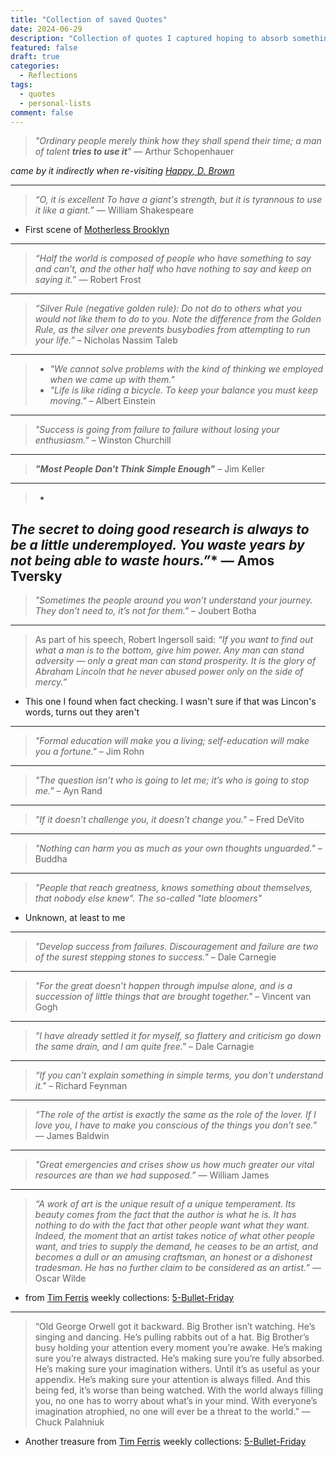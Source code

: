 ```yaml
---
title: "Collection of saved Quotes"
date: 2024-06-29
description: "Collection of quotes I captured hoping to absorb something from each."
featured: false
draft: true
categories:
  - Reflections
tags:
  - quotes
  - personal-lists
comment: false
---
```


> _"Ordinary people merely think how they shall spend their time; a man of
talent **tries to use it**"_ — Arthur Schopenhauer

_came by it indirectly when
re-visiting [Happy, D. Brown](https://diogo-pessoa.github.io/annotations/post/my-favorite-books/#philosophy)_

---

> _“O, it is excellent
To have a giant's strength, but it is tyrannous to use it like a giant.”_ ― William Shakespeare

* First scene of [Motherless Brooklyn](https://en.wikipedia.org/wiki/Motherless_Brooklyn)

---

> _“Half the world is composed of people who have something to say and can't, and the other half who
have nothing to say and keep on saying it.”_ ― Robert Frost

--- 


> _“Silver Rule (negative golden rule): Do not do to others what you would not like them to do to
you. Note the difference from the Golden Rule, as the silver one prevents busybodies from attempting
to run your life.”_ – Nicholas Nassim Taleb

---

> * _"We cannot solve problems with the kind of thinking we employed when we came up with them."_
> * _"Life is like riding a bicycle. To keep your balance you must keep moving."_  – Albert Einstein

---

> _"Success is going from failure to failure without losing your enthusiasm."_ – Winston Churchill

---
> **_"Most People Don't Think Simple Enough"_** – Jim Keller

---
> *
*_The secret to doing good research is always to be a little underemployed. You waste years by not
being able to waste hours.”_**
— Amos Tversky
---

> _"Sometimes the people around you won’t understand your journey. They don’t need to, it’s not for
them."_ – Joubert Botha

---

> As part of his speech, Robert Ingersoll said:
_“If you want to find out what a man is to the bottom, give him power. Any man can stand
adversity — only a great man can stand prosperity. It is the glory of Abraham Lincoln that he never
abused power only on the side of mercy.”_

* This one I found when fact checking. I wasn't sure if that was Lincon's words, turns out they
  aren't

---

> _"Formal education will make you a living; self-education will make you a fortune."_ – Jim Rohn

---

> _"The question isn’t who is going to let me; it’s who is going to stop me."_ – Ayn Rand

---

> _"If it doesn’t challenge you, it doesn’t change you."_ – Fred DeVito

---
> _"Nothing can harm you as much as your own thoughts unguarded."_ – Buddha

---
> _"People that reach greatness, knows something about themselves, that nobody else knew". The
so-called "late bloomers"_

* Unknown, at least to me

---

> _"Develop success from failures. Discouragement and failure are two of the surest stepping stones
to success."_ – Dale Carnegie

---

> _"For the great doesn’t happen through impulse alone, and is a succession of little things that
are
brought together."_ – Vincent van Gogh

---

> _"I have already settled it for myself, so flattery and criticism go down the same drain, and I am
quite free."_ – Dale Carnagie

---

> _“If you can't explain something in simple terms, you don't understand it."_ – Richard Feynman

---

> _“The role of the artist is exactly the same as the role of the lover. If I love you, I have to
make you conscious of the things you don’t see.”_ ― James Baldwin

---

> _"Great emergencies and crises show us how much greater our vital resources are than we had
supposed.”_
> — William James

---

> _“A work of art is the unique result of a unique temperament. Its beauty comes from the fact that
the author is what he is. It has nothing to do with the fact that other people want what they want.
Indeed, the moment that an artist takes notice of what other people want, and tries to supply the
demand, he ceases to be an artist, and becomes a dull or an amusing craftsman, an honest or a
dishonest tradesman. He has no further claim to be considered as an artist.”_  — Oscar Wilde

- from [Tim Ferris](https://x.com/tferriss) weekly
  collections: [5-Bullet-Friday](https://go.tim.blog/5-bullet-friday-1/)

---

> “Old George Orwell got it backward. Big Brother isn’t watching. He’s singing and dancing. He’s
> pulling rabbits out of a hat. Big Brother’s busy holding your attention every moment you’re awake.
> He’s making sure you’re always distracted. He’s making sure you’re fully absorbed. He’s making sure
> your imagination withers. Until it’s as useful as your appendix. He’s making sure your attention is
> always filled. And this being fed, it’s worse than being watched. With the world always filling you,
> no one has to worry about what’s in your mind. With everyone’s imagination atrophied, no one will
> ever be a threat to the world.”
> — Chuck Palahniuk
 
- Another treasure from [Tim Ferris](https://x.com/tferriss) weekly
  collections: [5-Bullet-Friday](https://go.tim.blog/5-bullet-friday-1/)
